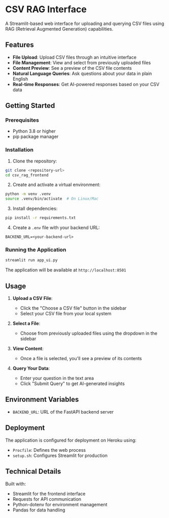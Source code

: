 # CSV RAG Interface

A Streamlit-based web interface for uploading and querying CSV files using RAG (Retrieval Augmented Generation) capabilities.

## Features

- **File Upload**: Upload CSV files through an intuitive interface
- **File Management**: View and select from previously uploaded files
- **Content Preview**: See a preview of the CSV file contents
- **Natural Language Queries**: Ask questions about your data in plain English
- **Real-time Responses**: Get AI-powered responses based on your CSV data

## Getting Started

### Prerequisites

- Python 3.8 or higher
- pip package manager

### Installation

1. Clone the repository:

```bash
git clone <repository-url>
cd csv_rag_frontend
```

2. Create and activate a virtual environment:

```bash
python -m venv .venv
source .venv/bin/activate  # On Linux/Mac
```

3. Install dependencies:

```bash
pip install -r requirements.txt
```

4. Create a `.env` file with your backend URL:

```
BACKEND_URL=<your-backend-url>
```

### Running the Application

```bash
streamlit run app_ui.py
```

The application will be available at `http://localhost:8501`

## Usage

1. **Upload a CSV File**:

   - Click the "Choose a CSV file" button in the sidebar
   - Select your CSV file from your local system

2. **Select a File**:

   - Choose from previously uploaded files using the dropdown in the sidebar

3. **View Content**:

   - Once a file is selected, you'll see a preview of its contents

4. **Query Your Data**:
   - Enter your question in the text area
   - Click "Submit Query" to get AI-generated insights

## Environment Variables

- `BACKEND_URL`: URL of the FastAPI backend server

## Deployment

The application is configured for deployment on Heroku using:

- `Procfile`: Defines the web process
- `setup.sh`: Configures Streamlit for production

## Technical Details

Built with:

- Streamlit for the frontend interface
- Requests for API communication
- Python-dotenv for environment management
- Pandas for data handling
